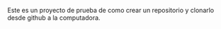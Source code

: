 Este es un proyecto de prueba de como crear un repositorio y clonarlo desde github a la computadora.